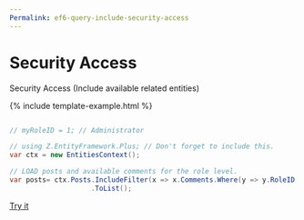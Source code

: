 ```yaml
---
Permalink: ef6-query-include-security-access
---
```


# Security Access

Security Access (Include available related entities)

{% include template-example.html %} 
```csharp

// myRoleID = 1; // Administrator

// using Z.EntityFramework.Plus; // Don't forget to include this.
var ctx = new EntitiesContext();

// LOAD posts and available comments for the role level.
var posts= ctx.Posts.IncludeFilter(x => x.Comments.Where(y => y.RoleID >= myRoleID))
                    .ToList();

```
[Try it](https://dotnetfiddle.net/8hXy4V)
